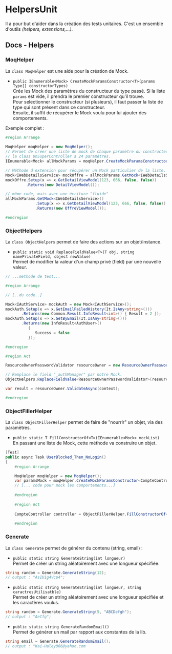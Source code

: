# HelpersUnit

Il a pour but d'aider dans la création des tests unitaires. C'est un ensemble d'outils _(helpers, extensions,...)_.  

## Docs - Helpers

### MoqHelper

La `class MoqHelper` est une aide pour la création de Mock.  
- `public IEnumerable<Mock> CreateMockParamsConstructor<T>(params Type[] constructorTypes)`  
Crée les Mock des paramètres du constructeur du type passé. Si la liste `params` est vide, il prendra le premier constructeur qu'il trouve.  
Pour selectionner le constructeur (si plusieurs), il faut passer la liste de type qui sont présent dans ce constructeur.   
Ensuite, il suffit de récupérer le Mock voulu pour lui ajouter des comportements.  

Exemple complet :  
```csharp
#region Arrange
    
MoqHelper moqHelper = new MoqHelper();
// Permet de créer une liste de mock de chaque paramètre du constructeur.
// la class UnSuperController a 24 paramètres.
IEnumerable<Mock> allMockParams = moqHelper.CreateMockParamsConstructor<UnSuperController>();

// Méthode d'extension pour récupérer un Mock particulier de la liste.
Mock<IWebDetailsService> mockOffre = allMockParams.GetMock<IWebDetailsService>();
mockOffre.Setup(x => x.GetDetailViewModel(123, 666, false, false))
         .Returns(new DetailViewModel());

// même code, mais avec une écriture "fluide"
allMockParams.GetMock<IWebDetailsService>()
             .Setup(x => x.GetDetailViewModel(123, 666, false, false))
             .Returns(new OffreViewModel());

#endregion
```

### ObjectHelpers

La `class ObjectHelpers` permet de faire des actions sur un objet/instance.  

- `public static void ReplaceFieldValue<T>(T obj, string namePrivateField, object newValue)`  
Permet de modifier la valeur d'un champ privé (field) par une nouvelle valeur.  
```csharp
// ...methode de test...

#region Arrange

// [..du code..]

Mock<IAuthService> mockAuth = new Mock<IAuthService>();
mockAuth.Setup(x => x.GetEmailFailedHistory(It.IsAny<string>()))
       .Returns(new Common.Result.InfoResult<int>() { Result = 2 });
mockAuth.Setup(x => x.GetByEmail(It.IsAny<string>()))
       .Returns(new InfoResult<AuthUser>()
          {
             Success = false
          });

#endregion

#region Act

ResourceOwnerPasswordValidator resourceOwner = new ResourceOwnerPasswordValidator(config, mockLogger.Object);

// Remplace le field "_authManager" par notre Mock.
ObjectHelpers.ReplaceFieldValue<ResourceOwnerPasswordValidator>(resourceOwner, "_authManager", mockAuth.Object);

var result = resourceOwner.ValidateAsync(context);

#endregion
```

### ObjectFillerHelper

La `class ObjectFillerHelper` permet de faire de "nourrir" un objet, via des paramètres.  

- `public static T FillConstructorOf<T>(IEnumerable<Mock> mockList)`  
En passant une liste de Mock, cette méthode va construire un objet.  
```csharp
[Test]
public async Task UserBlocked_Then_NoLogin()
{
    #region Arrange

    MoqHelper moqHelper = new MoqHelper();
    var paramsMock = moqHelper.CreateMockParamsConstructor<CompteController>();
    // [... code pour mock les comportements...]
    
    #endregion
    
    #region Act
    
    CompteController controller = ObjectFillerHelper.FillConstructorOf<CompteController>(paramsMock);
        
    #endregion
```

### Generate

La `class Generate` permet de générer du contenu (string, email) :  

- `public static string GenerateString(int longueur)`  
Permet de créer un string aléatoirement avec une longueur spécifiée.
```csharp
string random = Generate.GenerateString(12);
// output : "AsIU1g4Vcp4";
```
- `public static string GenerateString(int longueur, string caractresUtilisatble)`  
Permet de créer un string aléatoirement avec une longueur spécifiée et les caractères voulus.
```csharp
string random = Generate.GenerateString(5, "ABCDefgh");
// output : "AeCfg";
```
- `public static string GenerateRandomEmail()`  
Permet de générer un mail par rapport aux constantes de la lib.  
```csharp
string email = Generate.GenerateRandomEmail();
// output : "Kai-Haley866@yahoo.com
```
